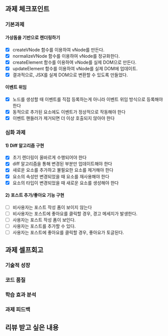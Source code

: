 ## 과제 체크포인트

### 기본과제

#### 가상돔을 기반으로 렌더링하기

- [x] createVNode 함수를 이용하여 vNode를 만든다.
- [x] normalizeVNode 함수를 이용하여 vNode를 정규화한다.
- [x] createElement 함수를 이용하여 vNode를 실제 DOM으로 만든다.
- [x] updateElement 함수를 이용하여 vNode를 실제 DOM에 업데이트.
- [x] 결과적으로, JSX를 실제 DOM으로 변환할 수 있도록 만들었다.

#### 이벤트 위임

- [x] 노드를 생성할 때 이벤트를 직접 등록하는게 아니라 이벤트 위임 방식으로 등록해야 한다
- [x] 동적으로 추가된 요소에도 이벤트가 정상적으로 작동해야 한다
- [x] 이벤트 핸들러가 제거되면 더 이상 호출되지 않아야 한다

### 심화 과제

#### 1) Diff 알고리즘 구현

- [x] 초기 렌더링이 올바르게 수행되어야 한다
- [x] diff 알고리즘을 통해 변경된 부분만 업데이트해야 한다
- [x] 새로운 요소를 추가하고 불필요한 요소를 제거해야 한다
- [x] 요소의 속성만 변경되었을 때 요소를 재사용해야 한다
- [x] 요소의 타입이 변경되었을 때 새로운 요소를 생성해야 한다

#### 2) 포스트 추가/좋아요 기능 구현

- [ ] 비사용자는 포스트 작성 폼이 보이지 않는다
- [ ] 비사용자는 포스트에 좋아요를 클릭할 경우, 경고 메세지가 발생한다.
- [ ] 사용자는 포스트 작성 폼이 보인다.
- [ ] 사용자는 포스트를 추가할 수 있다.
- [ ] 사용자는 포스트에 좋아요를 클릭할 경우, 좋아요가 토글된다.

## 과제 셀프회고

<!-- 과제에 대한 회고를 작성해주세요 -->

### 기술적 성장

<!-- 예시
- 새로 학습한 개념
- 기존 지식의 재발견/심화
- 구현 과정에서의 기술적 도전과 해결
-->

### 코드 품질

<!-- 예시
- 특히 만족스러운 구현
- 리팩토링이 필요한 부분
- 코드 설계 관련 고민과 결정
-->

### 학습 효과 분석

<!-- 예시
- 가장 큰 배움이 있었던 부분
- 추가 학습이 필요한 영역
- 실무 적용 가능성
-->

### 과제 피드백

<!-- 예시
- 과제에서 모호하거나 애매했던 부분
- 과제에서 좋았던 부분
-->

## 리뷰 받고 싶은 내용

<!--
피드백 받고 싶은 내용을 구체적으로 남겨주세요
모호한 요청은 피드백을 남기기 어렵습니다.

참고링크: https://chatgpt.com/share/675b6129-515c-8001-ba72-39d0fa4c7b62

모호한 요청의 예시)
- 코드 스타일에 대한 피드백 부탁드립니다.
- 코드 구조에 대한 피드백 부탁드립니다.
- 개념적인 오류에 대한 피드백 부탁드립니다.
- 추가 구현이 필요한 부분에 대한 피드백 부탁드립니다.

구체적인 요청의 예시)
- 현재 함수와 변수명을 보면 직관성이 떨어지는 것 같습니다. 함수와 변수를 더 명확하게 이름 지을 수 있는 방법에 대해 조언해주실 수 있나요?
- 현재 파일 단위로 코드가 분리되어 있지만, 모듈화나 계층화가 부족한 것 같습니다. 어떤 기준으로 클래스를 분리하거나 모듈화를 진행하면 유지보수에 도움이 될까요?
- MVC 패턴을 따르려고 했는데, 제가 구현한 구조가 MVC 원칙에 맞게 잘 구성되었는지 검토해주시고, 보완할 부분을 제안해주실 수 있을까요?
- 컴포넌트 간의 의존성이 높아져서 테스트하기 어려운 상황입니다. 의존성을 낮추고 테스트 가능성을 높이는 구조 개선 방안이 있을까요?
-->
